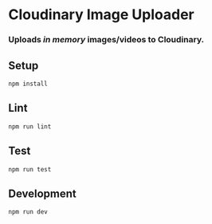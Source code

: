 # Cloudinary Image Uploader

### Uploads _in memory_ images/videos to Cloudinary.

## Setup

```
npm install
```

## Lint

```
npm run lint
```

## Test

```
npm run test
```

## Development

```
npm run dev
```
